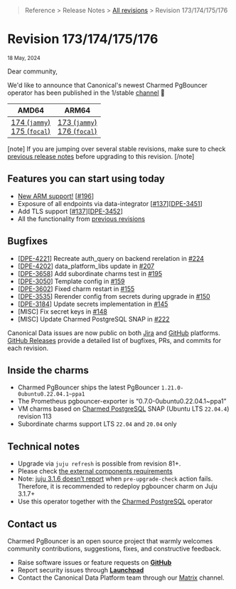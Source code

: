 >Reference > Release Notes > [All revisions](/t/12285) > Revision 173/174/175/176  
# Revision 173/174/175/176

<sub>18 May, 2024</sub>

Dear community,

We'd like to announce that Canonical's newest Charmed PgBouncer operator has been published in the 1/stable [channel](https://charmhub.io/pgbouncer?channel=1/stable) :tada: 

|AMD64|ARM64|
|---|---|
| [174 (`jammy`) </br>175 (`focal`)](https://charmhub.io/pgbouncer/docs/r-releases-rev173?channel=1/stable) | [173 (`jammy`) </br> 176 (`focal`)](https://charmhub.io/pgbouncer/docs/r-releases-rev173?channel=1/stable) |

[note]
If you are jumping over several stable revisions, make sure to check [previous release notes](/t/12285?channel=1/stable) before upgrading to this revision.
[/note]  

## Features you can start using today

* [New ARM support!](https://charmhub.io/pgbouncer/docs/r-requirements?channel=1/stable) [[#196](https://github.com/canonical/pgbouncer-operator/pull/196)]
* Exposure of all endpoints via data-integrator [[#137](https://github.com/canonical/pgbouncer-operator/pull/137)][[DPE-3451](https://warthogs.atlassian.net/browse/DPE-3451)]
* Add TLS support [[#137](https://github.com/canonical/pgbouncer-operator/pull/137)][[DPE-3452](https://warthogs.atlassian.net/browse/DPE-3452)]
* All the functionality from [previous revisions](https://charmhub.io/pgbouncer/docs/r-releases)

## Bugfixes

* [[DPE-4221](https://warthogs.atlassian.net/browse/DPE-4221)] Recreate auth_query on backend rerelation in [#224](https://github.com/canonical/pgbouncer-operator/pull/224)
* [[DPE-4202](https://warthogs.atlassian.net/browse/DPE-4202)] data_platform_libs update in [#207](https://github.com/canonical/pgbouncer-operator/pull/207)
* [[DPE-3658](https://warthogs.atlassian.net/browse/DPE-3658)] Add subordinate charms test in [#195](https://github.com/canonical/pgbouncer-operator/pull/195)
* [[DPE-3050](https://warthogs.atlassian.net/browse/DPE-3050)] Template config in [#159](https://github.com/canonical/pgbouncer-operator/pull/159)
* [[DPE-3602](https://warthogs.atlassian.net/browse/DPE-3602)] Fixed charm restart in [#155](https://github.com/canonical/pgbouncer-operator/pull/155)
* [[DPE-3535](https://warthogs.atlassian.net/browse/DPE-3535)] Rerender config from secrets during upgrade in [#150](https://github.com/canonical/pgbouncer-operator/pull/150)
* [[DPE-3184](https://warthogs.atlassian.net/browse/DPE-3184)] Update secrets implementation in [#145](https://github.com/canonical/pgbouncer-operator/pull/145)
* [MISC] Fix secret keys in [#148](https://github.com/canonical/pgbouncer-operator/pull/148)
* [MISC] Update Charmed PostgreSQL SNAP in [#222](https://github.com/canonical/pgbouncer-operator/pull/222)

Canonical Data issues are now public on both [Jira](https://warthogs.atlassian.net/jira/software/c/projects/DPE/issues/) and [GitHub](https://github.com/canonical/pgbouncer-operator/issues) platforms.  
[GitHub Releases](https://github.com/canonical/pgbouncer-operator/releases) provide a detailed list of bugfixes, PRs, and commits for each revision.  

## Inside the charms

* Charmed PgBouncer ships the latest PgBouncer `1.21.0-0ubuntu0.22.04.1~ppa1`
* The Prometheus pgbouncer-exporter is “0.7.0-0ubuntu0.22.04.1~ppa1”
* VM charms based on [Charmed PostgreSQL](https://snapcraft.io/charmed-postgresql) SNAP (Ubuntu LTS `22.04.4`)  revision 113
* Subordinate charms support LTS `22.04` and `20.04` only  

## Technical notes

* Upgrade via `juju refresh` is possible from revision 81+.
* Please check [the external components requirements](https://charmhub.io/pgbouncer/docs/r-requirements?channel=1/stable)
* Note: [juju 3.1.6 doesn’t report](https://bugs.launchpad.net/juju/+bug/2037279) when `pre-upgrade-check` action fails. Therefore, it is recommended to redeploy pgbouncer charm on Juju 3.1.7+
* Use this operator together with the [Charmed PostgreSQL](https://charmhub.io/postgresql) operator  

## Contact us

Charmed PgBouncer is an open source project that warmly welcomes community contributions, suggestions, fixes, and constructive feedback.  
* Raise software issues or feature requests on [**GitHub**](https://github.com/canonical/pgbouncer-operator/issues)  
*  Report security issues through [**Launchpad**](https://wiki.ubuntu.com/DebuggingSecurity#How%20to%20File)  
* Contact the Canonical Data Platform team through our [Matrix](https://matrix.to/#/#charmhub-data-platform:ubuntu.com) channel.